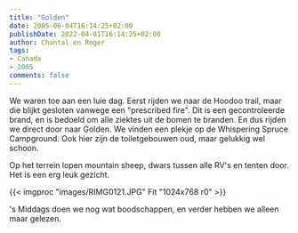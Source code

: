 ```yaml
---
title: "Golden"
date: 2005-06-04T16:14:25+02:00
publishDate: 2022-04-01T16:14:25+02:00
author: Chantal en Roger
tags:
- Canada
- 2005
comments: false
---
```


We waren toe aan een luie dag. Eerst rijden we naar de Hoodoo trail, maar die blijkt gesloten vanwege een "prescribed fire". Dit is een gecontroleerde brand, en is bedoeld om alle ziektes uit de bomen te branden. En dus rijden we direct door naar Golden. We vinden een plekje op de Whispering Spruce Campground. Ook hier zijn de toiletgebouwen oud, maar gelukkig wel schoon.

Op het terrein lopen mountain sheep, dwars tussen alle RV's en tenten door. Het is een erg leuk gezicht.

{{< imgproc "images/RIMG0121.JPG" Fit "1024x768 r0" >}}

's Middags doen we nog wat boodschappen, en verder hebben we alleen maar gelezen.

